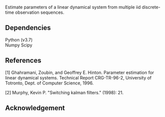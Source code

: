 
Estimate parameters of a linear dynamical system from multiple iid discrete-time observation sequences.

Dependencies
----------------------
Python (v3.7)  
Numpy
Scipy


References
----------------------
[1] Ghahramani, Zoubin, and Geoffrey E. Hinton. Parameter estimation for linear dynamical systems. Technical Report CRG-TR-96-2, University of Totronto, Dept. of Computer Science, 1996.

[2] Murphy, Kevin P. "Switching kalman filters." (1998): 21.


Acknowledgement
----------------------

